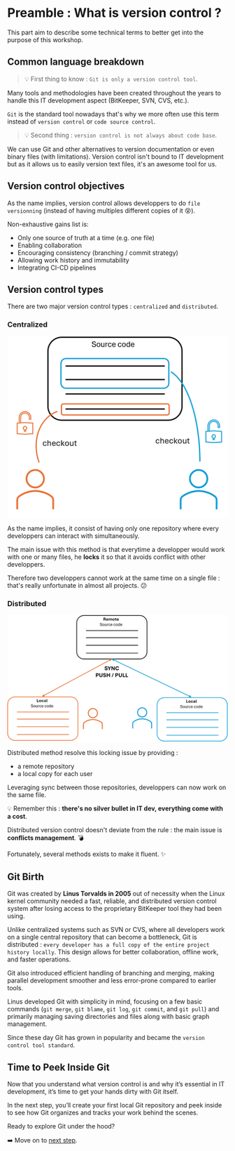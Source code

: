 # Preamble : What is version control ?

This part aim to describe some technical terms to better get into the purpose of this workshop.

## Common language breakdown

> :bulb: First thing to know : `Git is only a version control tool`.

Many tools and methodologies have been created throughout the years to handle this IT development aspect (BitKeeper, SVN, CVS, etc.).

`Git` is the standard tool nowadays that's why we more often use this term instead of `version control` or `code source control`.

> :bulb: Second thing : `version control is not always about code base`. 

We can use Git and other alternatives to version documentation or even binary files (with limitations). Version control isn't bound to IT development but as it allows us to easily version text files, it's an awesome tool for us.

## Version control objectives

As the name implies, version control allows developpers to do `file versionning` (instead of having multiples different copies of it :dizzy_face:).

Non-exhaustive gains list is:  
- Only one source of truth at a time (e.g. one file)
- Enabling collaboration
- Encouraging consistency (branching / commit strategy)
- Allowing work history and immutability
- Integrating CI-CD pipelines

## Version control types

There are two major version control types : `centralized` and `distributed`.

### Centralized

![Centralized version control](../assets/centralized_vc.png)

As the name implies, it consist of having only one repository where every developpers can interact with simultaneously.

The main issue with this method is that everytime a developper would work with one or many files, he **locks** it so that it avoids conflict with other developpers.

Therefore two developpers cannot work at the same time on a single file : that's really unfortunate in almost all projects. :confused:

### Distributed

![Distributed version control](../assets/distributed_vc.png)

Distributed method resolve this locking issue by providing : 
- a remote repository 
- a local copy for each user

Leveraging sync between those repositories, developpers can now work on the same file.

:bulb: Remember this : **there's no silver bullet in IT dev, everything come with a cost**.

Distributed version control doesn't deviate from the rule : the main issue is **conflicts management**. :bomb:

Fortunately, several methods exists to make it fluent. :sparkles:

## Git Birth

Git was created by **Linus Torvalds in 2005** out of necessity when the Linux kernel community needed a fast, reliable, and distributed version control system after losing access to the proprietary BitKeeper tool they had been using.

Unlike centralized systems such as SVN or CVS, where all developers work on a single central repository that can become a bottleneck, Git is distributed : `every developer has a full copy of the entire project history locally`. This design allows for better collaboration, offline work, and faster operations.

Git also introduced efficient handling of branching and merging, making parallel development smoother and less error-prone compared to earlier tools.

Linus developed Git with simplicity in mind, focusing on a few basic commands (`git merge`, `git blame`, `git log`, `git commit`, and `git pull`) and primarily managing saving directories and files along with basic graph management.

Since these day Git has grown in popularity and became the `version control tool standard`.

## Time to Peek Inside Git

Now that you understand what version control is and why it’s essential in IT development, it’s time to get your hands dirty with Git itself.

In the next step, you’ll create your first local Git repository and peek inside to see how Git organizes and tracks your work behind the scenes.

Ready to explore Git under the hood?

:arrow_right: Move on to [next step](step1_git_under_the_hood.md).